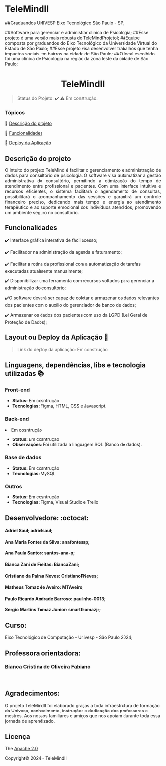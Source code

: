 # TeleMindII
##Graduandos UNIVESP Eixo Tecnológico São Paulo - SP;

##Software para gerenciar e administrar clinica de Psicologia;
##Esse projeto é uma versão mais robusta do TeleMindProjetoI;
##Equipe composta por graduandos do Eixo Tecnológico da Universidade Virtual do Estado de São Paulo;
##Esse projeto visa desenvolver trabalhos que tenha impactos sociais em bairros na cidade de São Paulo;
##O local escolhido foi uma clinica de Psicologia na região da zona leste da cidade de São Paulo;

<div align="center">
    <h1>TeleMindII</h1>

</div>

> Status do Projeto: :heavy_check_mark: :warning: Em construção.

### Tópicos 

:small_blue_diamond: [Descrição do projeto](#descrição-do-projeto)

:small_blue_diamond: [Funcionalidades](#funcionalidades)

:small_blue_diamond: [Deploy da Aplicação](#deploy-da-aplicação)


## Descrição do projeto 

<p align="justify">
O intuito do projeto TeleMind é facilitar o gerenciamento e administração de dados para consultório de psicologia.
O software visa automatizar a gestão administrativa do consultório, permitindo a otimização do tempo de atendimento entre profissional e pacientes. Com uma interface intuitiva e recursos eficientes, o sistema facilitará o agendamento de consultas, possibilitará o acompanhamento das sessões e garantirá um controle financeiro preciso, dedicando mais tempo e energia ao atendimento terapêutico e ao suporte emocional dos indivíduos atendidos, promovendo um ambiente seguro no consultório.

</p>

## Funcionalidades

:heavy_check_mark: Interface gráfica interativa de fácil acesso;  

:heavy_check_mark: Facilitador na administração da agenda e faturamento; 

:heavy_check_mark: Facilitar a rotina da profissional com a automatização de tarefas executadas atualmente manualmente;  

:heavy_check_mark: Disponibilizar uma ferramenta com recursos voltados para gerenciar a administração do consultório;

:heavy_check_mark:O software deverá ser capaz de coletar e armazenar os dados relevantes dos pacientes com o auxílio do gerenciador de banco de dados;

:heavy_check_mark: Armazenar os dados dos pacientes com uso da LGPD (Lei Geral de Proteção de Dados);

## Layout ou Deploy da Aplicação :dash:

> Link do deploy da aplicação: Em construção

## Linguagens, dependências, libs e tecnologia utilizadas :books:

<h3>Front-end</h3>
<ul>
    <li><b>Status: </b>Em cosntrução</li>
    <li><b>Tecnologias: </b>Figma, HTML, CSS e Javascript.</li>
</ul>
<h3>Back-end</h3>
    <li>Em cosntrução</li>
<ul>
    <li><b>Status: </b>Em cosntrução</li>   
    <li><b>Observações: </b> Foi utilizada a linguagem SQL (Banco de dados).</li>
</ul>
<h3>Base de dados</h3>
<ul>
    <li><b>Status: </b>Em cosntrução</li>
    <li><b>Tecnologias: </b>MySQL</li>
</ul>
<h3>Outros</h3>
<ul>
    <li><b>Status: </b>Em cosntrução</li>
    <li><b>Tecnologias: </b>Figma, Visual Studio e Trello</li>
</ul>

## Desenvolvedore: :octocat:

<h4>Adriel Saul; adrielsaul;</h4>
<h4>Ana Maria Fontes da Silva: anafontessp;</h4>
<h4>Ana Paula Santos: santos-ana-p;</h4>
<h4>Bianca Zani de Freitas: BiancaZani;</h4>
<h4>Cristiano da Palma Neves: CristianoPNeves;</h4>
<h4>Matheus Tomaz de Aveiro: MTAveiro;</h4>
<h4>Paulo Ricardo Andrade Barroso: paulinho-0013;</h4>
<h4>Sergio Martins Tomaz Junior: smartthomazjr;</h4>

<h2>Curso:</h2> Eixo Tecnológico de Computação - Univesp - São Paulo 2024;

<h2>Professora orientadora:</h2>

<h3>Bianca Cristina de Oliveira Fabiano</h3>

<br>

<p align="justify">
<h2>Agradecimentos:</h2> O projeto TeleMindII foi elaborado graças a toda infraestrutura de formação da Univesp, conhecimento, instruções e dedicação dos professores e mestres. Aos nossos familiares e amigos que nos apoiam durante toda essa jornada de aprendizado. </p>

## Licença 

The [Apache 2.0]()

Copyright:copyright: 2024 - TeleMindII

